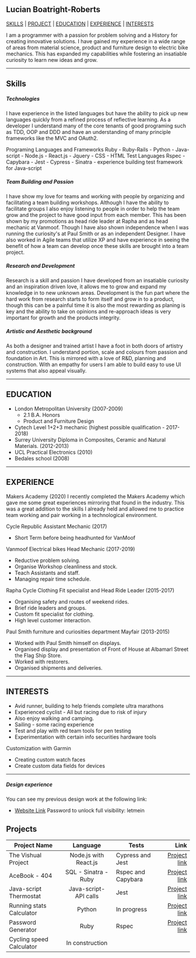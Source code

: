 ## Lucian Boatright-Roberts

[SKILLS](#Skills) | [PROJECT](#Project) | [EDUCATION](#Education) | [EXPERIENCE](#Experience) | [INTERESTS](#Interests)


I am a programmer with a passion for problem solving and a History for creating innovative solutions. I have gained my experience in a wide range of areas from material science, product and furniture design to electric bike mechanics. This has expanded my capabilities while fostering an insatiable curiosity to learn new ideas and grow. 

<!-- I have been programing for over a year with experience in several languages, frameworks and testing listed below. This has been combined with my ability to interact with teams and individuals as shown in my positions in previous jobs. Makers had added to this by giving me experience in coding best practices and experience in Agile and XP adding to my previous team skills.


below should be brought in or deleted
Since Febuary 2019 I have been working with Programing languages, I started with Python and created two programs, a Running and a Cycling
version that mapped interesting states. From December 2019 I have been with Makers and have recently graduated. This had been a great
experience and also taught me a lot about pair programing excited me as there is a lot to feed my curiosity -->

 ***

## Skills
##### Technologies 
I have experience in the listed languages but have the ability to pick up new languages quickly from a refined process of reflective learning. As a developer I understand many of the core tenants of good programing such as TDD, OOP and DDD and have an understanding of many principle frameworks like the MVC and OAuth2. 

Programing Languages and Frameworks
Ruby - Ruby-Rails - Python - Java-script - Node.js - React.js - Jquery - CSS - HTML 
Test Languages 
Rspec - Capybara - Jest - Cypress - Sinatra - experience building test framework for Java-script 


<!-- ##### Planning and Organising
Throughout makers and the past year I have developed many techniques for mapping out growth that has both happened and will happen. This had been through planing out weeks, months and longer. I allow for flexibility as plans do change but I prefer to have a plan than not. This is followed by the daily reflections that review work done and ways to improve efficiency and enjoyment.  -->

##### Team Building and Passion
I have show my love for teams and working with people by organizing and facilitating a team building workshops. Although I have the ability to facilitate groups I also enjoy listening to people in order to help the team grow and the project to have good input from each member. This has been shown by my promotions as head ride leader at Rapha and as head mechanic at Vanmoof. Though I have also shown independence when I was running the curiosity's at Paul Smith or as an independent Designer. I have also worked in Agile teams that utilize XP and have experience in seeing the benefit of how a team can develop once these skills are brought into a team project.

##### Research and Development
Research is a skill and passion I have developed from an insatiable curiosity and an inspiration driven love, it allows me to grow and expand my knowledge in to new unknown areas. 
Development is the fun part where the hard work from research starts to form itself and grow in to a product, though this can be a painful time it is also the most rewarding as planing is key and the ability to take on opinions and re-approach ideas is very important for growth and the products integrity. 

##### Artistic and Aesthetic background 
As both a designer and trained artist I have a foot in both doors of artistry and construction. I understand portion, scale and colours from passion and foundation in Art. This is mirrored with a love of R&D, planning and construction. With an empathy for users I am able to build easy to use UI systems that also appeal visually.
<!--  From the mixed background and insatiable curiosity I have a great ability to generate ideas and -->

***

## EDUCATION
- London Metropolitan University (2007-2009)
	- 2.1 B.A. Honors
	- Product and Furniture Design
- Cytech Level 1+2+3 mechanic (highest possible qualification - 2017-2018)
- Surrey University Diploma in Composites, Ceramic and Natural Materials. (2012-2013)
- UCL Practical Electronics (2010)
- Bedales school (2008)

<!-- Udemy courses (2019)
- The modern Python 3 Bootcamp
- Complete Python Bootcamp  -->
<!-- 
#### Self-Guided Learning 
- Python - Self taught and Udemy courses
	- Created several programs for sports (running & cycling stats)
	- Beautiful soup experience
	- Used API's including strava and Accu Weather
- Garmin SDK for Custome Watch Faces and Data Fields
	- Monkey-c and HTML
- Some undisclosed securities exploration 
 -->

***

## EXPERIENCE
Makers Academy (2020)
I recently completed the Makers Academy which gave me some great experiences mirroring that found in the industry. This was a great addition to the skills I already held and allowed me to practice team working and pair working in a technological environment. 

Cycle Republic Assistant Mechanic (2017)
- Short Term before being headhunted for VanMoof

Vanmoof Electrical bikes Head Mechanic (2017-2019)
- Reductive problem solving.
- Organise Workshop cleanliness and stock.
- Teach Assistants and staff.
- Managing repair time schedule.

Rapha Cycle Clothing Fit specialist and Head Ride Leader (2015-2017)
- Organising safety and routes of weekend rides.
- Brief ride leaders and groups.
- Custom fit specialist for clothing.
- High level customer interaction.

Paul Smith furniture and curiosities department Mayfair (2013-2015)
- Worked with Paul Smith himself on displays.
- Organised display and presentation of Front of House at Albamarl Street the Flag Ship Store.
- Worked with restorers. 
- Organised shipments and deliveries. 

***

## INTERESTS 
- Avid runner, building to help friends complete ultra marathons
- Experienced cyclist - All but racing due to risk of injury
- Also enjoy walking and camping.
- Sailing - some racing experience
- Test and play with red team tools for pen testing
- Experimentation with certain info securities hardware tools

Customization with Garmin
- Creating custom watch faces
- Create custom data fields for devices

***

##### Design experience
You can see my previous design work at the following link:
- [Website Link](https://lucianworld.wordpress.com/) 
Password to unlock full visibility: letmein

## Projects 
| Project Name  | Language  | Tests | Link |
| ------------- |:-------------:| ------ | -----:|
| The Vishual Project | Node.js with React.js| Cypress and Jest | [Project link](https://github.com/lucianboatright/Vishualizer-Front-End) |
| AceBook - 404 | SQL - Sinatra - Ruby | Rspec and Capybara | [Project link](https://github.com/lucianboatright/SpaceBnb) |
| Java-script Thermostat | Java-script- API calls | Jest |    [Project link](https://github.com/lucianboatright/Thermostat_java) |
| Running stats Calculator | Python | In progress | [Project link](https://github.com/lucianboatright/Python_Running_app) |
| Password Generator | Ruby | Rspec | [Project link](https://github.com/lucianboatright/Pasword_generator) |
| Cycling speed Calculator | In construction | 


